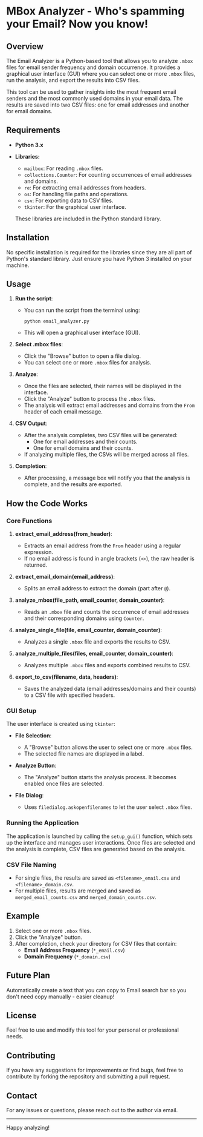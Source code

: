 # MBox Analyzer - Who's spamming your Email? Now you know!

## Overview

The Email Analyzer is a Python-based tool that allows you to analyze `.mbox` files for email sender frequency and domain occurrence. It provides a graphical user interface (GUI) where you can select one or more `.mbox` files, run the analysis, and export the results into CSV files.

This tool can be used to gather insights into the most frequent email senders and the most commonly used domains in your email data. The results are saved into two CSV files: one for email addresses and another for email domains.

## Requirements

- **Python 3.x**
- **Libraries:**
  - `mailbox`: For reading `.mbox` files.
  - `collections.Counter`: For counting occurrences of email addresses and domains.
  - `re`: For extracting email addresses from headers.
  - `os`: For handling file paths and operations.
  - `csv`: For exporting data to CSV files.
  - `tkinter`: For the graphical user interface.
  
  These libraries are included in the Python standard library.

## Installation

No specific installation is required for the libraries since they are all part of Python's standard library. Just ensure you have Python 3 installed on your machine.

## Usage

1. **Run the script**: 
   - You can run the script from the terminal using:
     ```
     python email_analyzer.py
     ```
   - This will open a graphical user interface (GUI).

2. **Select .mbox files**:
   - Click the "Browse" button to open a file dialog.
   - You can select one or more `.mbox` files for analysis.

3. **Analyze**:
   - Once the files are selected, their names will be displayed in the interface.
   - Click the "Analyze" button to process the `.mbox` files.
   - The analysis will extract email addresses and domains from the `From` header of each email message.

4. **CSV Output**:
   - After the analysis completes, two CSV files will be generated:
     - One for email addresses and their counts.
     - One for email domains and their counts.
   - If analyzing multiple files, the CSVs will be merged across all files.

5. **Completion**:
   - After processing, a message box will notify you that the analysis is complete, and the results are exported.

## How the Code Works

### Core Functions

1. **extract_email_address(from_header)**: 
   - Extracts an email address from the `From` header using a regular expression. 
   - If no email address is found in angle brackets (`<>`), the raw header is returned.

2. **extract_email_domain(email_address)**: 
   - Splits an email address to extract the domain (part after `@`).

3. **analyze_mbox(file_path, email_counter, domain_counter)**: 
   - Reads an `.mbox` file and counts the occurrence of email addresses and their corresponding domains using `Counter`.

4. **analyze_single_file(file, email_counter, domain_counter)**:
   - Analyzes a single `.mbox` file and exports the results to CSV.

5. **analyze_multiple_files(files, email_counter, domain_counter)**:
   - Analyzes multiple `.mbox` files and exports combined results to CSV.

6. **export_to_csv(filename, data, headers)**:
   - Saves the analyzed data (email addresses/domains and their counts) to a CSV file with specified headers.

### GUI Setup

The user interface is created using `tkinter`:

- **File Selection**: 
  - A "Browse" button allows the user to select one or more `.mbox` files.
  - The selected file names are displayed in a label.

- **Analyze Button**: 
  - The "Analyze" button starts the analysis process. It becomes enabled once files are selected.

- **File Dialog**: 
  - Uses `filedialog.askopenfilenames` to let the user select `.mbox` files.

### Running the Application

The application is launched by calling the `setup_gui()` function, which sets up the interface and manages user interactions. Once files are selected and the analysis is complete, CSV files are generated based on the analysis.

### CSV File Naming

- For single files, the results are saved as `<filename>_email.csv` and `<filename>_domain.csv`.
- For multiple files, results are merged and saved as `merged_email_counts.csv` and `merged_domain_counts.csv`.

## Example

1. Select one or more `.mbox` files.
2. Click the "Analyze" button.
3. After completion, check your directory for CSV files that contain:
   - **Email Address Frequency** (`*_email.csv`)
   - **Domain Frequency** (`*_domain.csv`)

## Future Plan
Automatically create a text that you can copy to Email search bar so you don't need copy manually - easier cleanup! 

## License

Feel free to use and modify this tool for your personal or professional needs.

## Contributing

If you have any suggestions for improvements or find bugs, feel free to contribute by forking the repository and submitting a pull request.

## Contact

For any issues or questions, please reach out to the author via email.

---

Happy analyzing!
